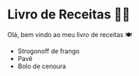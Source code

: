 # Livro de Receitas :woman_cook:

Olá, bem vindo ao meu livro de receitas :plate_with_cutlery:

- Strogonoff de frango
- Pavê
- Bolo de cenoura
